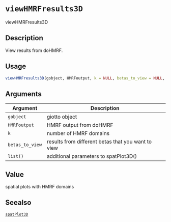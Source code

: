 # `viewHMRFresults3D`

viewHMRFresults3D


## Description

View results from doHMRF.


## Usage

```r
viewHMRFresults3D(gobject, HMRFoutput, k = NULL, betas_to_view = NULL, ...)
```


## Arguments

Argument      |Description
------------- |----------------
`gobject`     |     giotto object
`HMRFoutput`     |     HMRF output from doHMRF
`k`     |     number of HMRF domains
`betas_to_view`     |     results from different betas that you want to view
`list()`     |     additional parameters to spatPlot3D()


## Value

spatial plots with HMRF domains


## Seealso

[`spatPlot3D`](#spatplot3d)


